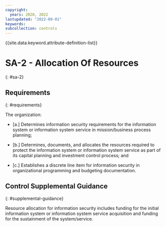 ```yaml
---
copyright:
  years: 2020, 2022
lastupdated: "2022-09-01"
keywords: 
subcollection: controls
---
```



{{site.data.keyword.attribute-definition-list}}


# SA-2 - Allocation Of Resources
{: #sa-2}

## Requirements
{: #requirements}

The organization:

- \[a.\] Determines information security requirements for the information system or information system service in mission/business process planning;

- \[b.\] Determines, documents, and allocates the resources required to protect the information system or information system service as part of its capital planning and investment control process; and

- \[c.\] Establishes a discrete line item for information security in organizational programming and budgeting documentation.

## Control Supplemental Guidance
{: #supplemental-guidance}

Resource allocation for information security includes funding for the initial information system or information system service acquisition and funding for the sustainment of the system/service.
